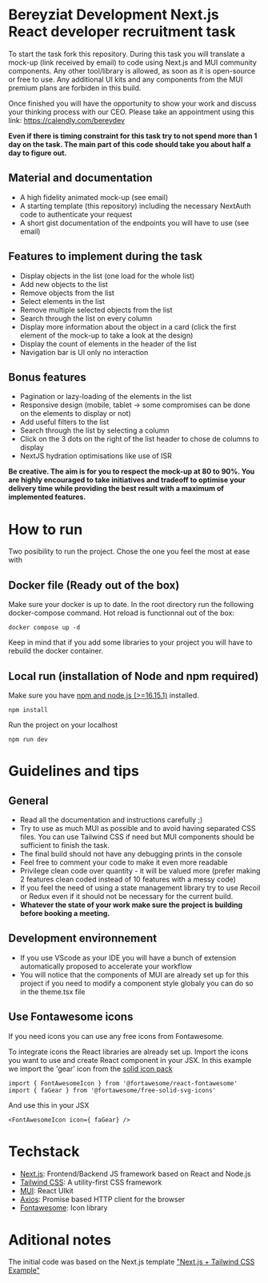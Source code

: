 # Bereyziat Development Next.js React developer recruitment task

To start the task fork this repository.
During this task you will translate a mock-up (link received by email) to code using Next.js and MUI community components. Any other tool/library is allowed, as soon as it is open-source or free to use. Any additional UI kits and any components from the MUI premium plans are forbiden in this build.

Once finished you will have the opportunity to show your work and discuss your thinking process with our CEO. Please take an appointment using this link:
https://calendly.com/bereydev

**Even if there is timing constraint for this task try to not spend more than 1 day on the task. The main part of this code should take you about half a day to figure out.**

## Material and documentation

- A high fidelity animated mock-up (see email)
- A starting template (this repository) including the necessary NextAuth code to authenticate your request
- A short gist documentation of the endpoints you will have to use (see email)

## Features to implement during the task

- Display objects in the list (one load for the whole list)
- Add new objects to the list
- Remove objects from the list
- Select elements in the list
- Remove multiple selected objects from the list
- Search through the list on every column
- Display more information about the object in a card (click the first element of the mock-up to take a look at the design)
- Display the count of elements in the header of the list
- Navigation bar is UI only no interaction

## Bonus features

- Pagination or lazy-loading of the elements in the list
- Responsive design (mobile, tablet -> some compromises can be done on the elements to display or not)
- Add useful filters to the list
- Search through the list by selecting a column
- Click on the 3 dots on the right of the list header to chose de columns to display
- NextJS hydration optimisations like use of ISR

**Be creative. The aim is for you to respect the mock-up at 80 to 90%. You are highly encouraged to take initiatives and tradeoff to optimise your delivery time while providing the best result with a maximum of implemented features.**

# How to run

Two posibility to run the project. Chose the one you feel the most at ease with

## Docker file (Ready out of the box)

Make sure your docker is up to date.
In the root directory run the following docker-compose command. Hot reload is functionnal out of the box:

```
docker compose up -d
```

Keep in mind that if you add some libraries to your project you will have to rebuild the docker container.

## Local run (installation of Node and npm required)

Make sure you have [npm and node.js (>=16.15.1)](https://docs.npmjs.com/downloading-and-installing-node-js-and-npm) installed.

```
npm install
```

Run the project on your localhost

```
npm run dev
```

# Guidelines and tips

## General

- Read all the documentation and instructions carefully ;)
- Try to use as much MUI as possible and to avoid having separated CSS files. You can use Tailwind CSS if need but MUI components should be sufficient to finish the task.
- The final build should not have any debugging prints in the console
- Feel free to comment your code to make it even more readable
- Privilege clean code over quantity - it will be valued more (prefer making 2 features clean coded instead of 10 features with a messy code)
- If you feel the need of using a state management library try to use Recoil or Redux even if it should not be necessary for the current build.
- **Whatever the state of your work make sure the project is building before booking a meeting.**

## Development environnement

- If you use VScode as your IDE you will have a bunch of extension automatically proposed to accelerate your workflow
- You will notice that the components of MUI are already set up for this project if you need to modify a component style globaly you can do so in the theme.tsx file

## Use Fontawesome icons

If you need icons you can use any free icons from Fontawesome.

To integrate icons the React libraries are already set up. Import the icons you want to use and create React component in your JSX. In this example we import the 'gear' icon from the [solid icon pack](https://fontawesome.com/search?s=solid)

```
import { FontAwesomeIcon } from '@fortawesome/react-fontawesome'
import { faGear } from '@fortawesome/free-solid-svg-icons'
```

And use this in your JSX

```
<FontAwesomeIcon icon={ faGear} />
```

# Techstack

- [Next.js](https://nextjs.org/): Frontend/Backend JS framework based on React and Node.js
- [Tailwind CSS](https://tailwindcss.com/): A utility-first CSS framework
- [MUI](https://mui.com/): React UIkit
- [Axios](https://axios-http.com/): Promise based HTTP client for the browser
- [Fontawesome](https://fontawesome.com/): Icon library

# Aditional notes

The initial code was based on the Next.js template ["Next.js + Tailwind CSS Example"](https://github.com/vercel/next.js/tree/canary/examples/with-tailwindcss)
